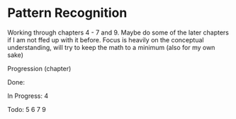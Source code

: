 # Pattern Recognition

Working through chapters 4 - 7 and 9. Maybe do some of the later chapters if I am not ffed up with it before. Focus is heavily on the conceptual understanding, will try to keep the math to a minimum (also for my own sake)  

Progression (chapter)

Done:

In Progress:
4

Todo:
5
6
7
9

